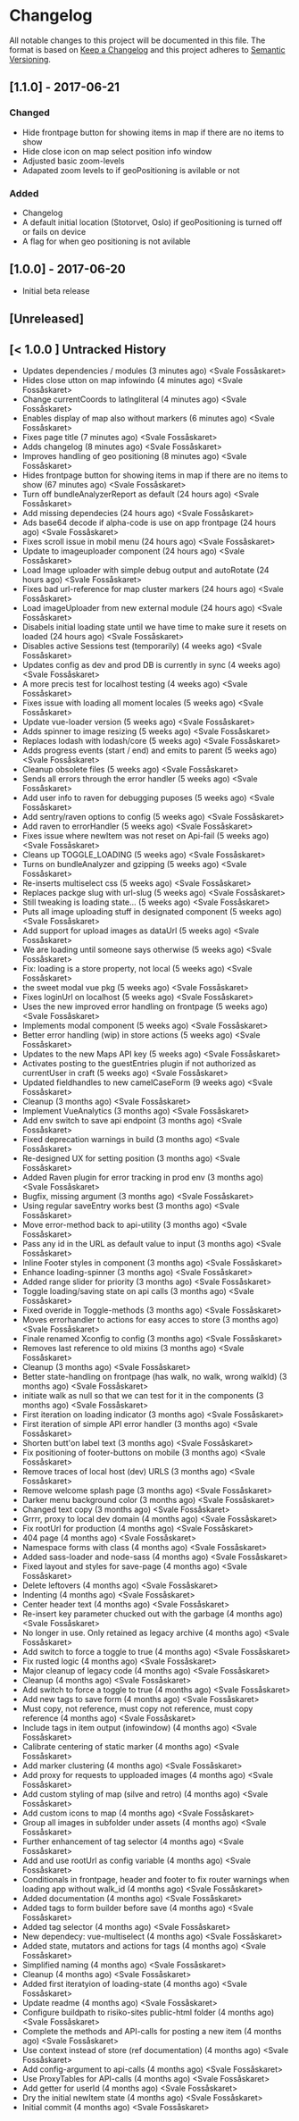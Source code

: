 # Changelog
All notable changes to this project will be documented in this file. The format is based on [Keep a Changelog](http://keepachangelog.com/en/1.0.0/)
and this project adheres to [Semantic Versioning](http://semver.org/spec/v2.0.0.html).

## [1.1.0] - 2017-06-21

### Changed
- Hide frontpage button for showing items in map if there are no items to show
- Hide close icon on map select position info window
- Adjusted basic zoom-levels
- Adapated zoom levels to if geoPositioning is avilable or not

### Added
- Changelog
- A default initial location (Stotorvet, Oslo) if geoPositioning is turned off or fails on device
- A flag for when geo positioning is not avilable


## [1.0.0] - 2017-06-20

- Initial beta release

## [Unreleased]


## [< 1.0.0 ] Untracked History
- Updates dependencies / modules (3 minutes ago) <Svale Fossåskaret>
- Hides close utton on map infowindo (4 minutes ago) <Svale Fossåskaret>
- Change currentCoords to latlngliteral (4 minutes ago) <Svale Fossåskaret>
- Enables display of map also without markers (6 minutes ago) <Svale Fossåskaret>
- Fixes page title (7 minutes ago) <Svale Fossåskaret>
- Adds changelog (8 minutes ago) <Svale Fossåskaret>
- Improves handling of geo positioning (8 minutes ago) <Svale Fossåskaret>
- Hides frontpage button for showing items in map if there are no items to show (67 minutes ago) <Svale Fossåskaret>
- Turn off bundleAnalyzerReport as default (24 hours ago) <Svale Fossåskaret>
- Add missing dependecies (24 hours ago) <Svale Fossåskaret>
- Ads base64 decode if alpha-code is use on app frontpage (24 hours ago) <Svale Fossåskaret>
- Fixes scroll issue in mobil menu (24 hours ago) <Svale Fossåskaret>
- Update to imageuploader component (24 hours ago) <Svale Fossåskaret>
- Load Image uploader with simple debug output and autoRotate (24 hours ago) <Svale Fossåskaret>
- Fixes bad url-reference for map cluster markers (24 hours ago) <Svale Fossåskaret>
- Load imageUploader from new external module (24 hours ago) <Svale Fossåskaret>
- Disabels initial loading state until we have time to make sure it resets on loaded (24 hours ago) <Svale Fossåskaret>
- Disables active Sessions test (temporarily) (4 weeks ago) <Svale Fossåskaret>
- Updates config as dev and prod DB is currently in sync (4 weeks ago) <Svale Fossåskaret>
- A more precis test for localhost testing (4 weeks ago) <Svale Fossåskaret>
- Fixes issue with loading all moment locales (5 weeks ago) <Svale Fossåskaret>
- Update vue-loader version (5 weeks ago) <Svale Fossåskaret>
- Adds spinner to image resizing (5 weeks ago) <Svale Fossåskaret>
- Replaces lodash with lodash/core (5 weeks ago) <Svale Fossåskaret>
- Adds progress events (start / end) and emits to parent (5 weeks ago) <Svale Fossåskaret>
- Cleanup obsolete files (5 weeks ago) <Svale Fossåskaret>
- Sends all errors through the error handler (5 weeks ago) <Svale Fossåskaret>
- Add user info to raven for debugging puposes (5 weeks ago) <Svale Fossåskaret>
- Add sentry/raven options to config (5 weeks ago) <Svale Fossåskaret>
- Add raven to errorHandler (5 weeks ago) <Svale Fossåskaret>
- Fixes issue where newItem was not reset on Api-fail (5 weeks ago) <Svale Fossåskaret>
- Cleans up TOGGLE_LOADING (5 weeks ago) <Svale Fossåskaret>
- Turns on bundleAnalyzer and gzipping (5 weeks ago) <Svale Fossåskaret>
- Re-inserts multiselect css (5 weeks ago) <Svale Fossåskaret>
- Replaces packge slug with url-slug (5 weeks ago) <Svale Fossåskaret>
- Still tweaking is loading state... (5 weeks ago) <Svale Fossåskaret>
- Puts all image uploading stuff in designated component (5 weeks ago) <Svale Fossåskaret>
- Add support for upload images as dataUrl (5 weeks ago) <Svale Fossåskaret>
- We are loading until someone says otherwise (5 weeks ago) <Svale Fossåskaret>
- Fix: loading is a store property, not local (5 weeks ago) <Svale Fossåskaret>
- the sweet modal vue pkg (5 weeks ago) <Svale Fossåskaret>
- Fixes loginUrl on localhost (5 weeks ago) <Svale Fossåskaret>
- Uses the new improved error handling on frontpage (5 weeks ago) <Svale Fossåskaret>
- Implements modal component (5 weeks ago) <Svale Fossåskaret>
- Better error handling (wip) in store actions (5 weeks ago) <Svale Fossåskaret>
- Updates to the new Maps API key (5 weeks ago) <Svale Fossåskaret>
- Activates posting to the guestEntries plugin if not authorized as currentUser in craft (5 weeks ago) <Svale Fossåskaret>
- Updated fieldhandles to new camelCaseForm (9 weeks ago) <Svale Fossåskaret>
- Cleanup (3 months ago) <Svale Fossåskaret>
- Implement VueAnalytics (3 months ago) <Svale Fossåskaret>
- Add env switch to save api endpoint (3 months ago) <Svale Fossåskaret>
- Fixed deprecation warnings in build (3 months ago) <Svale Fossåskaret>
- Re-designed UX for setting position (3 months ago) <Svale Fossåskaret>
- Added Raven plugin for error tracking in prod env (3 months ago) <Svale Fossåskaret>
- Bugfix, missing argument (3 months ago) <Svale Fossåskaret>
- Using regular saveEntry works best (3 months ago) <Svale Fossåskaret>
- Move error-method back to api-utility (3 months ago) <Svale Fossåskaret>
- Pass any id in the URL as default value to input (3 months ago) <Svale Fossåskaret>
- Inline Footer styles in component (3 months ago) <Svale Fossåskaret>
- Enhance loading-spinner (3 months ago) <Svale Fossåskaret>
- Added range slider for priority (3 months ago) <Svale Fossåskaret>
- Toggle loading/saving state on api calls (3 months ago) <Svale Fossåskaret>
- Fixed overide in Toggle-methods (3 months ago) <Svale Fossåskaret>
- Moves errorhandler to actions for easy acces to store (3 months ago) <Svale Fossåskaret>
- Finale renamed Xconfig to config (3 months ago) <Svale Fossåskaret>
- Removes last reference to old mixins (3 months ago) <Svale Fossåskaret>
- Cleanup (3 months ago) <Svale Fossåskaret>
- Better state-handling on frontpage (has walk, no walk, wrong walkId) (3 months ago) <Svale Fossåskaret>
- initiate walk as null so that we can test for it in the components (3 months ago) <Svale Fossåskaret>
- First iteration on loading indicator (3 months ago) <Svale Fossåskaret>
- First iteration of simple API error handler (3 months ago) <Svale Fossåskaret>
- Shorten butt'on label text (3 months ago) <Svale Fossåskaret>
- Fix positioning of footer-buttons on mobile (3 months ago) <Svale Fossåskaret>
- Remove traces of local host (dev) URLS (3 months ago) <Svale Fossåskaret>
- Remove welcome splash page (3 months ago) <Svale Fossåskaret>
- Darker menu background color (3 months ago) <Svale Fossåskaret>
- Changed text copy (3 months ago) <Svale Fossåskaret>
- Grrrr, proxy to local dev domain (4 months ago) <Svale Fossåskaret>
- Fix rootUrl for production (4 months ago) <Svale Fossåskaret>
- 404 page (4 months ago) <Svale Fossåskaret>
- Namespace forms with class (4 months ago) <Svale Fossåskaret>
- Added sass-loader and node-sass (4 months ago) <Svale Fossåskaret>
- Fixed layout and styles for save-page (4 months ago) <Svale Fossåskaret>
- Delete leftovers (4 months ago) <Svale Fossåskaret>
- Indenting (4 months ago) <Svale Fossåskaret>
- Center header text (4 months ago) <Svale Fossåskaret>
- Re-insert key parameter chucked out with the garbage (4 months ago) <Svale Fossåskaret>
- No longer in use. Only retained as legacy archive (4 months ago) <Svale Fossåskaret>
- Add switch to force a toggle to true (4 months ago) <Svale Fossåskaret>
- Fix rusted logic (4 months ago) <Svale Fossåskaret>
- Major cleanup of legacy code (4 months ago) <Svale Fossåskaret>
- Cleanup (4 months ago) <Svale Fossåskaret>
- Add switch to force a toggle to true (4 months ago) <Svale Fossåskaret>
- Add new tags to save form (4 months ago) <Svale Fossåskaret>
- Must copy, not reference, must copy not reference, must copy reference (4 months ago) <Svale Fossåskaret>
- Include tags in item output (infowindow) (4 months ago) <Svale Fossåskaret>
- Calibrate centering of static marker (4 months ago) <Svale Fossåskaret>
- Add marker clustering (4 months ago) <Svale Fossåskaret>
- Add proxy for requests to upploaded images (4 months ago) <Svale Fossåskaret>
- Add custom styling of map (silve and retro) (4 months ago) <Svale Fossåskaret>
- Add custom icons to map (4 months ago) <Svale Fossåskaret>
- Group all images in subfolder under assets (4 months ago) <Svale Fossåskaret>
- Further enhancement of tag selector (4 months ago) <Svale Fossåskaret>
- Add and use rootUrl as config variable (4 months ago) <Svale Fossåskaret>
- Conditionals in frontpage, header and footer to fix router warnings when loading app without walk_id (4 months ago) <Svale Fossåskaret>
- Added documentation (4 months ago) <Svale Fossåskaret>
- Added tags to form builder before save (4 months ago) <Svale Fossåskaret>
- Added tag selector (4 months ago) <Svale Fossåskaret>
- New dependecy: vue-multiselect (4 months ago) <Svale Fossåskaret>
- Added state, mutators and actions for tags (4 months ago) <Svale Fossåskaret>
- Simplified naming (4 months ago) <Svale Fossåskaret>
- Cleanup (4 months ago) <Svale Fossåskaret>
- Added first iteratyion of loading-state (4 months ago) <Svale Fossåskaret>
- Update readme (4 months ago) <Svale Fossåskaret>
- Configure buildpath to risiko-sites public-html folder (4 months ago) <Svale Fossåskaret>
- Complete the methods and API-calls for posting a new item (4 months ago) <Svale Fossåskaret>
- Use context instead of store (ref documentation) (4 months ago) <Svale Fossåskaret>
- Add config-argument to api-calls (4 months ago) <Svale Fossåskaret>
- Use ProxyTables for API-calls (4 months ago) <Svale Fossåskaret>
- Add getter for userId (4 months ago) <Svale Fossåskaret>
- Dry the initial newItem state (4 months ago) <Svale Fossåskaret>
- Initial commit (4 months ago) <Svale Fossåskaret>
